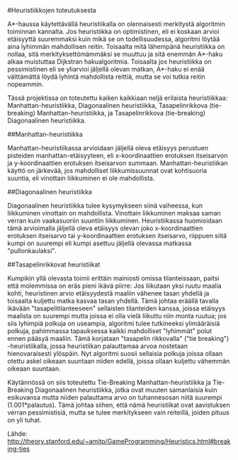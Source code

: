 #Heuristiikkojen toteutuksesta

A\*-haussa käytettävällä heuristiikalla on olennaisesti merkitystä algoritmin toiminnan kannalta. Jos heuristiikka on optimistinen, eli ei koskaan arvioi etäisyyttä suuremmaksi kuin mikä se on todellisuudessa, algoritmi löytää aina lyhimmän mahdollisen reitin. Toisaalta mitä lähempänä heuristiikka on nollaa, sitä merkityksettömämmäksi se muuttuu ja sitä enemmän A\*-haku alkaa muistuttaa Dijkstran hakualgoritmia. Toisaalta jos heuristiikka on pessimistinen eli se yliarvioi jäljellä olevan matkan, A\*-haku ei enää välttämättä löydä lyhintä mahdollista reittiä, mutta se voi tutkia reitin nopeammin.

Tässä projektissa on toteutettu kaiken kaikkiaan neljä erilaista heuristiikkaa: Manhattan-heuristiikka, Diagonaalinen heuristiikka, Tasapelinrikkova (tie-breaking) Manhattan-heuristiikka, ja Tasapelinrikkova (tie-breaking) Diagonaalinen heuristiikka.

##Manhattan-heuristiikka

Manhattan-heuristiikassa arvioidaan jäljellä oleva etäisyys perustuen pisteiden manhattan-etäisyyteen, eli x-koordinaattien erotuksen itseisarvon ja y-koordinaattien erotuksen itseisarvon summaan. Manhattan-heuristiikan käyttö on järkevää, jos mahdolliset liikkumissuunnat ovat kohtisuoria suuntia, eli vinottain liikkuminen ei ole mahdollista.

##Diagonaalinen heuristiikka

Diagonaalinen heuristiikka tulee kysymykseen siinä vaiheessa, kun liikkuminen vinottain on mahdollista. Vinottain liikkuminen maksaa saman verran kuin vaakasuoriin suuntiin liikkuminen. Heuristiikassa huomioidaan tämä arvioimalla jäljellä oleva etäisyys olevan joko x-koordinaattien erotuksen itseisarvo tai y-koordinaattien erotuksen itseisarvo, riippuen siitä kumpi on suurempi eli kumpi asettuu jäljellä olevassa matkassa "pullonkaulaksi".

##Tasapelinrikkovat heuristiikat

Kumpikin yllä olevasta toimii erittäin mainiosti omissa tilanteissaan, paitsi että molemmissa on eräs pieni ikävä piirre: Jos liikutaan yksi ruutu maalia kohti, heuristinen arvio etäisyydestä maaliin vähenee tasan yhdellä ja toisaalta kuljettu matka kasvaa tasan yhdellä. Tämä johtaa eräällä tavalla ikävään "tasapelitilanteeseen" sellaisten tilanteiden kanssa, joissa etäisyys maalista on suurempi mutta joissa ei olla vielä liikuttu niin monta ruutua; jos siis lyhimpiä polkuja on useampia, algoritmi tulee tutkineeksi ylimääräisiä polkuja, pahimmassa tapauksessa kaikki mahdolliset "lyhimmät" polut ennen pääsyä maaliin. Tämä korjataan "tasapelin rikkovalla" ("tie breaking") -heuristiikalla, jossa heuristiikan palauttamaa arvoa nostetaan hienovaraisesti ylöspäin. Nyt algoritmi suosii sellaisia polkuja joissa ollaan otettu askel oikeaan suuntaan niiden edellä, joissa ollaan kuljettu vähemmän oikeaan suuntaan.

Käytännössä on siis toteutettu Tie-Breaking Manhattan-heuristiikka ja Tie-Breaking Diagonaalinen heuristiikka, jotka ovat muuten samanlaisia kuin esikuvansa mutta niiden palauttama arvo on tuhannesosan niitä suurempi (1.001*palautus). Tämä johtaa siihen, että nämä heuristiikat ovat aavistuksen verran pessimistisiä, mutta se tulee merkitykseen vain reiteillä, joiden pituus on yli tuhat. 

Lähde: http://theory.stanford.edu/~amitp/GameProgramming/Heuristics.html#breaking-ties
